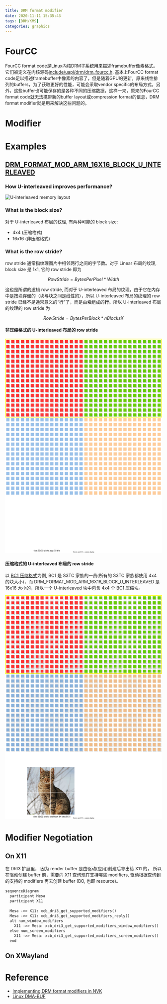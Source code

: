 ```yaml
---
title: DRM format modifier
date: 2020-11-11 15:35:43
tags: [DRM/KMS]
categories: graphics
---
```


# FourCC
FourCC format code是Linux内核DRM子系统用来描述framebuffer像素格式。它们被定义在内核源码[include/uapi/drm/drm_fourcc.h](https://github.com/torvalds/linux/blob/master/include/uapi/drm/drm_fourcc.h#L156). 基本上FourCC format code足以描述framebuffer中像素的内容了，但是随着GPU的更新，原来线性排列的buffers，为了获取更好的性能，可能会采取vendor specific的布局方式。另外，这些buffer也可能保存的是各种不同的压缩数据，这样一来，原来的FourCC format code就无法携带新的buffer
layout或compression format的信息，DRM format modifier就是用来解决这些问题的。

<!--more-->

# Modifier

# Examples

## [DRM_FORMAT_MOD_ARM_16X16_BLOCK_U_INTERLEAVED](https://elixir.bootlin.com/mesa/latest/source/include/drm-uapi/drm_fourcc.h#L1332)

### How U-interleaved improves performance?
![U-interleaved memory layout](/images/drm-mod/u-interleaved.drawio.svg)

### What is the block size?
对于 U-interleaved 布局的纹理, 有两种可能的 block size:

- 4x4 (压缩格式)
- 16x16 (非压缩格式)

### What is the row stride?
row stride 通常指纹理图片中相邻两行之间的字节数。对于 Linear 布局的纹理, block size 是 1x1, 它的 row stride 即为

$$ RowStride = BytesPerPixel * Width $$

这也是所谓的逻辑 row stride, 而对于 U-interleaved 布局的纹理，由于它在内存中是按块存储的（块与块之间是线性的），所以 U-interleaved 布局的纹理的 row stride 已经不是通常意义的“行”了，而是由**块**组成的**行**。所以 U-interleaved 布局的纹理的 row stride 为

$$ RowStride = BytesPerBlock * nBlocksX $$

#### 非压缩格式的 U-interleaved 布局的 row stride

![U-interleaved row stride in regular format](/images/drm-mod/u-interleaved-row-stride-non-compress.drawio.svg)

#### 压缩格式的 U-interleaved 布局的 row stride
以 [BC1 压缩格式](https://sv-journal.org/2014-1/06/en/index.php?lang=en#5)为例, BC1 是 S3TC 家族的一员(所有的 S3TC 家族都使用 4x4 的块大小)，而 DRM_FORMAT_MOD_ARM_16X16_BLOCK_U_INTERLEAVED 是 16x16 大小的，所以一个 U-interleaved 块中包含 4x4 个 BC1 压缩块。

![U-interleaved row stride in BC1 compression format](/images/drm-mod/u-interleaved-row-stride-compress.drawio.svg)

# Modifier Negotiation

## On X11

在 DRI3 扩展里， 因为 render buffer 是由驱动(应用)创建后导出给 X11 的， 所以在驱动创建 buffer 前，需要向 X11 查询现在支持哪些 modifiers, 驱动根据查询到的支持的 modifiers 再去创建 buffer (BO, 也即 resource)。

```mermaid
sequenceDiagram
  participant Mesa
  participant X11

  Mesa ->> X11: xcb_dri3_get_supported_modifiers()
  Mesa ->> X11: xcb_dri3_get_supported_modifiers_reply()
  alt num_window_modifiers
    X11 ->> Mesa: xcb_dri3_get_supported_modifiers_window_modifiers()
  else num_screen_modifiers
    X11 ->> Mesa: xcb_dri3_get_supported_modifiers_screen_modifiers()
  end
```

## On XWayland

# Reference

- [Implementing DRM format modifiers in NVK](https://www.collabora.com/news-and-blog/news-and-events/implementing-drm-format-modifiers-in-nvk.html)
- [Linux DMA-BUF](https://wayland.app/protocols/linux-dmabuf-v1)
